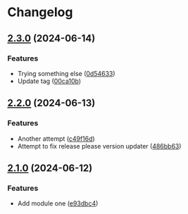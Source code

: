 # Changelog

## [2.3.0](https://github.com/traksharp/some-actions/compare/module-one-v2.2.0...module-one-v2.3.0) (2024-06-14)


### Features

* Trying something else ([0d54633](https://github.com/traksharp/some-actions/commit/0d5463347f21fdb3750faefc914069cd2194b989))
* Update tag ([00ca10b](https://github.com/traksharp/some-actions/commit/00ca10b3efb41fc41f0661f8a7ed19ee5f8f73fb))

## [2.2.0](https://github.com/traksharp/some-actions/compare/module-one-v2.1.0...module-one-v2.2.0) (2024-06-13)


### Features

* Another attempt ([c49f16d](https://github.com/traksharp/some-actions/commit/c49f16d3dc12b44d5fb56c1c614726a222adbd6d))
* Attempt to fix release please version updater ([486bb63](https://github.com/traksharp/some-actions/commit/486bb63be78723d1cb4fcc248de992ff0cecf610))

## [2.1.0](https://github.com/traksharp/some-actions/compare/module-one-v2.0.1...module-one-v2.1.0) (2024-06-12)


### Features

* Add module one ([e93dbc4](https://github.com/traksharp/some-actions/commit/e93dbc41d32cf99348a7185db9e2de0fe47604b8))
